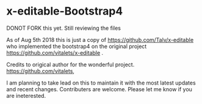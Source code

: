 # x-editable-Bootstrap4

DONOT FORK this yet. Still reviewing the files

As of Aug 5th 2018 this is just a copy of https://github.com/Talv/x-editable who implemented the bootstrap4 on the original project https://github.com/vitalets/x-editable .

Credits to origical author for the wonderful project.
https://github.com/vitalets,

I am planning to take lead on this to maintain it with the most latest updates and recent changes. Contributers are welcome. Please let me know if you are ineterested. 

